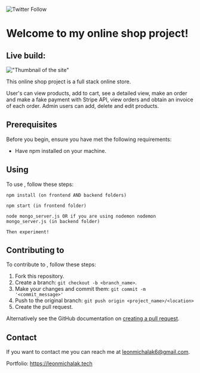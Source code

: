 ![Twitter Follow](https://img.shields.io/twitter/follow/LeonMichalak?label=Follow&style=social)

# Welcome to my online shop project!

## Live build: <Not live yet...>

!["Thumbnail of the site"](https://github.com/NinjaInShade/online-shop/blob/master/design/ShopThumbnail.png)

This online shop project is a full stack online store.

User's can view products, add to cart, see a detailed view, make an order and make a fake payment with Stripe API, view orders and obtain an invoice of each order. Admin users can add, delete and edit products.

## Prerequisites

Before you begin, ensure you have met the following requirements:
* Have npm installed on your machine.

## Using <OnlineShop>

To use <OnlineShop>, follow these steps:

```
npm install (on frontend AND backend folders)

npm start (in frontend folder)

node mongo_server.js OR if you are using nodemon nodemon mongo_server.js (in backend folder)

Then experiment!

```


## Contributing to <OnlineShop>

To contribute to <OnlineShop>, follow these steps:

1. Fork this repository.
2. Create a branch: `git checkout -b <branch_name>`.
3. Make your changes and commit them: `git commit -m '<commit_message>'`
4. Push to the original branch: `git push origin <project_name>/<location>`
5. Create the pull request.

Alternatively see the GitHub documentation on [creating a pull request](https://help.github.com/en/github/collaborating-with-issues-and-pull-requests/creating-a-pull-request).

## Contact

If you want to contact me you can reach me at <leonmichalak6@gmail.com>.

Portfolio: <https://leonmichalak.tech>
